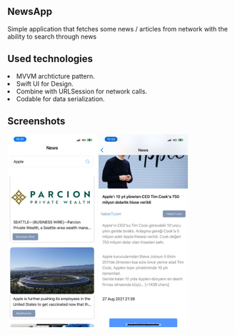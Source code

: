 ## NewsApp
Simple application that fetches some news / articles from network with the ability to search through news 


## Used technologies
<li> MVVM archticture pattern. </li>
<li> Swift UI for Design. </li>
<li> Combine with URLSession for network calls. </li>
<li> Codable for data serialization. </li>


## Screenshots
<p float = "left">
<img src="https://raw.githubusercontent.com/amr-sayed/NewsApp-Tempo/master/.github:images/WhatsApp Image 2021-08-27 at 10.04.45 PM-2.jpeg" width="200" alt="sample1">
<img src="https://raw.githubusercontent.com/amr-sayed/NewsApp-Tempo/master/.github:images/WhatsApp Image 2021-08-27 at 10.04.45 PM.jpeg" width="200" alt="sample2">
</p>
